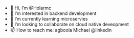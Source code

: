- 👋 Hi, I’m @Holarmc
- 👀 I’m interested in backend development
- 🌱 I’m currently learning microservies
- 💞️ I’m looking to collaborate on cloud native deveopment
- 📫 How to reach me: agboola Michael @linkedin

<!---
Holarmc/Holarmc is a ✨ special ✨ repository because its `README.md` (this file) appears on your GitHub profile.
You can click the Preview link to take a look at your changes.
--->
